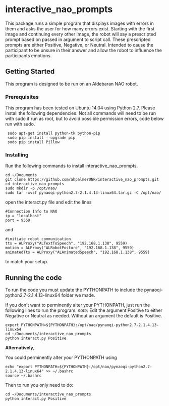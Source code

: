 # interactive_nao_prompts
This package runs a simple program that displays images with errors in them and asks the user for how many errors exist. Starting with the first image and continuing every other image, the robot will say a prescripted prompt based on passed in argument to script call. These prescripted prompts are either Positive, Negative, or Neutral. Intended to cause the participant to be unsure in their answer and allow the robot to influence the participants emotions. 

## Getting Started
This program is designed to be run on an Aldebaran NAO robot.

### Prerequisites
This program has been tested on Ubuntu 14.04 using Python 2.7. Please install the following dependencies. Not all commands will need to be run with sudo if run as root, but to avoid possible permission errors, code below run with sudo.

```
 sudo apt-get install python-tk python-pip
 sudo pip install --upgrade pip
 sudo pip install Pillow
```

### Installing
Run the following commands to install interactive_nao_prompts.
```
cd ~/Documents
git clone https://github.com/ahpalmerUNR/interactive_nao_prompts.git
cd interactive_nao_prompts
sudo mkdir -p /opt/nao/
sudo tar -xvzf pynaoqi-python2.7-2.1.4.13-linux64.tar.gz -C /opt/nao/
```

open the interact.py file and edit the lines
```
#Connection Info to NAO
ip = "localhost" 
port = 9559
```
and
```
#initiate robot communication
tts = ALProxy("ALTextToSpeech", "192.168.1.138", 9559)
motion = ALProxy("ALRobotPosture", "192.168.1.138", 9559)
animatedTts = ALProxy("ALAnimatedSpeech", "192.168.1.138", 9559)
```
to match your setup.

## Running the code
To run the code you must update the PYTHONPATH to include the pynaoqi-python2.7-2.1.4.13-linux64 folder we made.

If you don't want to perminently alter your PYTHONPATH, just run the following lines to run the program. *note:* Edit the argument Positive to either Negative or Neutral as needed. Without an argument the default is Positive.
```
export PYTHONPATH=${PYTHONPATH}:/opt/nao/pynaoqi-python2.7-2.1.4.13-linux64
cd ~/Documents/interactive_nao_prompts
python interact.py Positive 
```

**Alternatively**,

You could perminently alter your PYTHONPATH using
```
echo "export PYTHONPATH=${PYTHONPATH}:/opt/nao/pynaoqi-python2.7-2.1.4.13-linux64" >> ~/.bashrc
source ~/.bashrc
```

Then to run you only need to do:
```
cd ~/Documents/interactive_nao_prompts
python interact.py Positive 
```

